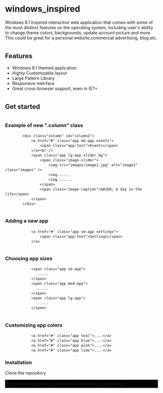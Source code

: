 # windows_inspired
Windows 8.1 Inspired interactive web application that comes with some of the most distinct features on the operating system, including user's ability to change theme colors, backgrounds, update account picture and more. This could be great for a personal website,commercial advertising, blog etc.

# <h2>Features</h2>
<ul>
  <li>Windows 8.1 themed application</li>
  <li>Highly Customizable layout</li>
  <li>Large Pattern Library</li>
  <li>Responsive Interface</li>
  <li>Great cross-browser support, even in IE7+</li>
</ul>

# <h2>Get started</h2>

# <h3>Example of new ".column" class </h3>
            <div class="column" id="column2">
                <a href="#" class="app md-app events">
                    <span class="app-text">Events</span>                      
                </a><br />
                <span class="app lg-app slider_bg">
                    <span class="image-slider">
                        <img src="images/image1.jpg" alt="image1" class="images" />
                        <img......
                        <img.......
                    </span>
                    <span class="image-caption">&#160; A day in the life</span>
                </span>
            </div>

# <h3>Adding a new app </h3>

                <a href="#" class="app sm-app settings">
                    <span class="app-text">Settings</span>                    
                </a>
# <h3>Choosing app sizes </h3>
                <span class="app sm-app">
                  ......
                </span>
                <span class="app med-app">
                  ......
                </span>
                <span class="app lg-app">
                  ......
                </span>
                
# <h3>Customizing app colors </h3>
                <a href="#" class="app teal">....</a>
                <a href="#" class="app blue">....</a>
                <a href="#" class="app pink">....</a>
                <a href="#" class="app lime">....</a>
<h3>Installation</h3>

Clone the repository

<div style="background: #000; padding: 5px;">$ git clone git@github.com:ipeters90/windows_inspired.git</div>
